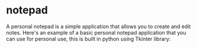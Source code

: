 # notepad
A personal notepad is a simple application that allows you to create and edit notes. Here's an example of a basic personal notepad application that you can use for personal use, this is built in python using Tkinter library:
